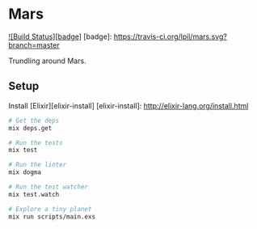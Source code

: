 Mars
====

[![Build Status][badge]](https://travis-ci.org/lpil/mars)
[badge]: https://travis-ci.org/lpil/mars.svg?branch=master

Trundling around Mars.

## Setup

Install [Elixir][elixir-install]
[elixir-install]: http://elixir-lang.org/install.html

```sh
# Get the deps
mix deps.get

# Run the tests
mix test

# Run the linter
mix dogma

# Run the test watcher
mix test.watch

# Explore a tiny planet
mix run scripts/main.exs
```
